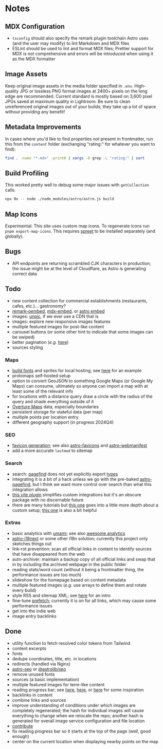 # Notes

## MDX Configuration

- `tsconfig` should also specify the remark plugin toolchain Astro uses (and the user may modify) to lint Markdown and MDX files
- ESLint should be used to lint and format MDX files; Prettier support for MDX is not comprehensive and errors will be introduced when using it as the MDX formatter

## Image Assets

Keep original image assets in the media folder specified in `.env`. High-quality JPG or lossless PNG format images at 2400+ pixels on the long edge are recommended. Current standard is mostly based on 3,600 pixel JPGs saved at maximum quality in Lightroom. Be sure to clean unreferenced original images out of your builds; they take up a lot of space without providing any benefit!

## Metadata Improvements

In cases where you'd like to find properties _not_ present in frontmatter, run this from the `content` folder (exchanging "rating:" for whatever you want to find):

```sh
find . -name "*.mdx" -print0 | xargs -0 grep -L "rating:" | sort
```

## Build Profiling

This worked pretty well to debug some major issues with `getCollection` calls:

```sh
npx 0x -- node ./node_modules/astro/astro.js build
```

## Map Icons

Experimental: This site uses custom map icons. To regenerate icons run `pnpm export-map-icons`. This requires [spreet](https://github.com/flother/spreet) to be installed separately (and globally).

## Bugs

- API endpoints are returning scrambled CJK characters in production; the issue might be at the level of Cloudflare, as Astro is generating correct data

## Todo

- new content collection for commercial establishments (restaurants, cafes, etc.)... gastronomy?
- [remark-oembed](https://github.com/sergioramos/remark-oembed), [mdx-embed](https://mdx-embed.netlify.app/), or [astro embed](https://astro-embed.netlify.app/)
- images: [unpic](https://unpic.pics/), if we ever use a CDN that is
- images: explore new responsive images features
- multiple featured images for post-like content
- carousel buttons (or some other hint to indicate that some images can be swiped)
- better pagination (_e.g._ [here](https://github.com/philnash/astro-pagination))
- sources styling

### Maps

- [build fonts](https://maplibre.org/font-maker/) and sprites for local hosting; see [here](https://github.com/protomaps/basemaps-assets) for an example
- protomaps self-hosted setup
- option to convert GeoJSON to something Google Maps (or Google My Maps) can consume, ultimately so anyone can import a map with at least some of the relevant info
- for locations with a distance query draw a circle with the radius of the query and shade everything outside of it
- [Overture Maps](https://docs.overturemaps.org/) data, especially boundaries
- persistent storage for stateful data (per map)
- multiple points per location entry
- different geography support (in progress 2024Q4)

### SEO

- [favicon generation](https://kremalicious.com/favicon-generation-with-astro/); see also [astro-favicons](https://github.com/ACP-CODE/astro-favicons) and [astro-webmanifest](https://github.com/alextim/astro-lib/tree/main/packages/astro-webmanifest)
- add a more accurate `lastmod` to sitemap

### Search

- search: [pagefind](https://pagefind.app/) does not yet explicitly export [types](https://github.com/CloudCannon/pagefind/blob/production-docs/pagefind_web_js/types/index.d.ts)
- integrating it is a bit of a hack unless we go with the pre-baked [astro-pagefind](https://github.com/shishkin/astro-pagefind), but I think we want more control over search than what this integration allows
- [this vite plugin](https://github.com/Hugos68/vite-plugin-pagefind) simplifies custom integrations but it's an obscure package with no discernable future
- there are many tutorials but [this one](https://syntackle.com/blog/pagefind-search-in-astro-site/) goes into a little more depth about a custom setup; [this one](https://chrispennington.blog/blog/pagefind-static-search-for-astro-sites/) is also a bit helpful

### Extras

- basic analytics with [umami](https://github.com/umami-software/umami); see also [awesome analytics](https://github.com/newTendermint/awesome-analytics)
- [astro-i18next](https://github.com/yassinedoghri/astro-i18next) or some other i18n solution; currently this project only sketches things out
- link-rot prevention: scan all official links in content to identify sources that have disappeared from the web
- auto-archiver: maintain a backup copy of all official links and swap that in by including the archived webpage in the public folder
- reading stats/word count (without it being a frontmatter thing, the performance issues are too much)
- slideshow for the homepage based on content metadata
- multiple featured images (_e.g._ use arrays to define them and rotate every build)
- style RSS and sitemap XML; see [here](https://darekkay.com/blog/rss-styling/) for an intro
- fine-tune [prefetch](https://docs.astro.build/en/guides/prefetch/#migrating-from-astrojsprefetch); currently it is on for all links, which may cause some performance issues
- get into the indie web
- image entry backlinks

## Done

- utility function to fetch resolved color tokens from Tailwind
- content excerpts
- fonts
- dedupe coordinates, title, etc. in locations
- redirects (handled via Nginx)
- [astro-seo](https://github.com/jonasmerlin/astro-seo) or [@astrolib/seo](https://github.com/onwidget/astrolib/tree/main/packages/seo)
- remove unused fonts
- sources (a basic implementation)
- multiple featured images for term-like content
- reading progress bar; see [here](https://dev.to/gaberomualdo/create-a-reading-scroll-progress-bar-for-your-blog-in-javascript-and-css-1jmc), [here](https://web.dev/articles/building/a-loading-bar-component), or [here](https://github.com/florian-lefebvre/astro-loading-indicator/blob/main/package/README.md) for some inspiration
- backlinks in content
- combine links and sources
- improve understanding of conditions under which images are completely regenerated; the hash for individual images will cause everything to change when we relocate the repo; another hash is generated for overall image service configuration and file location
- [contribute](https://opencollective.com/astrodotbuild)
- fix reading progress bar so it starts at the top of the page (well, good enough)
- center on the current location when displaying nearby points on the map

